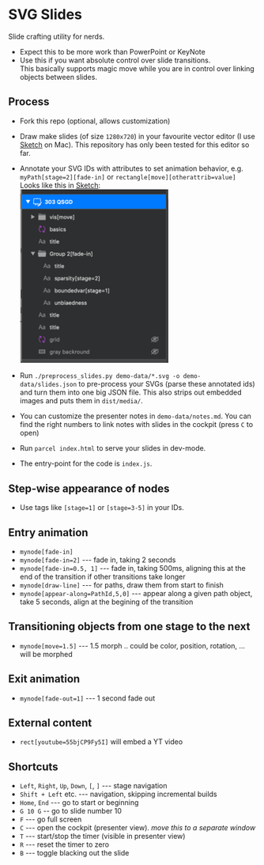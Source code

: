# SVG Slides

Slide crafting utility for nerds.

-   Expect this to be more work than PowerPoint or KeyNote
-   Use this if you want absolute control over slide transitions.<br>
    This basically supports magic move while you are in control over linking objects between slides.

## Process

-   Fork this repo (optional, allows customization)

-   Draw make slides (of size `1280x720`) in your favourite vector editor (I use [Sketch](https://www.sketch.com/) on Mac).
    This repository has only been tested for this editor so far.

-   Annotate your SVG IDs with attributes to set animation behavior, e.g. `myPath[stage=2][fade-in]` or `rectangle[move][otherattrib=value]`
    <br>Looks like this in [Sketch](https://www.sketch.com/):<br>
    <img src="./docs/sketch-screenshot.png" width="300px" />

-   Run `./preprocess_slides.py demo-data/*.svg -o demo-data/slides.json` to pre-process your SVGs (parse these annotated ids) and turn them into one big JSON file.
    This also strips out embedded images and puts them in `dist/media/`.

-   You can customize the presenter notes in `demo-data/notes.md`.
    You can find the right numbers to link notes with slides in the cockpit (press `C` to open)

-   Run `parcel index.html` to serve your slides in dev-mode.

-   The entry-point for the code is `index.js`.

## Step-wise appearance of nodes

-   Use tags like `[stage=1]` or `[stage=3-5]` in your IDs.

## Entry animation

-   `mynode[fade-in]`
-   `mynode[fade-in=2]` --- fade in, taking 2 seconds
-   `mynode[fade-in=0.5, 1]` --- fade in, taking 500ms, aligning this at the end of the transition if other transitions take longer
-   `mynode[draw-line]` --- for paths, draw them from start to finish
-   `mynode[appear-along=PathId,5,0]` --- appear along a given path object, take 5 seconds, align at the begining of the transition

## Transitioning objects from one stage to the next

-   `mynode[move=1.5]` --- 1.5 morph .. could be color, position, rotation, ... will be morphed

## Exit animation

-   `mynode[fade-out=1]` --- 1 second fade out

## External content

-   `rect[youtube=55bjCP9Fy5I]` will embed a YT video

## Shortcuts

-   `Left`, `Right`, `Up`, `Down`, `[`, `]` --- stage navigation
-   `Shift + Left` etc. --- navigation, skipping incremental builds
-   `Home`, `End` --- go to start or beginning
-   `G 10 G` -- go to slide number 10
-   `F` --- go full screen
-   `C` --- open the cockpit (presenter view). _move this to a separate window_
-   `T` --- start/stop the timer (visible in presenter view)
-   `R` --- reset the timer to zero
-   `B` --- toggle blacking out the slide
